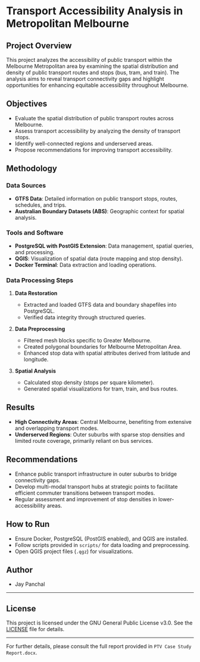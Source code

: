 # Transport Accessibility Analysis in Metropolitan Melbourne

## Project Overview
This project analyzes the accessibility of public transport within the Melbourne Metropolitan area by examining the spatial distribution and density of public transport routes and stops (bus, tram, and train). The analysis aims to reveal transport connectivity gaps and highlight opportunities for enhancing equitable accessibility throughout Melbourne.

## Objectives
- Evaluate the spatial distribution of public transport routes across Melbourne.
- Assess transport accessibility by analyzing the density of transport stops.
- Identify well-connected regions and underserved areas.
- Propose recommendations for improving transport accessibility.

## Methodology

### Data Sources
- **GTFS Data**: Detailed information on public transport stops, routes, schedules, and trips.
- **Australian Boundary Datasets (ABS)**: Geographic context for spatial analysis.

### Tools and Software
- **PostgreSQL with PostGIS Extension**: Data management, spatial queries, and processing.
- **QGIS**: Visualization of spatial data (route mapping and stop density).
- **Docker Terminal**: Data extraction and loading operations.

### Data Processing Steps
1. **Data Restoration**
   - Extracted and loaded GTFS data and boundary shapefiles into PostgreSQL.
   - Verified data integrity through structured queries.

2. **Data Preprocessing**
   - Filtered mesh blocks specific to Greater Melbourne.
   - Created polygonal boundaries for Melbourne Metropolitan Area.
   - Enhanced stop data with spatial attributes derived from latitude and longitude.

3. **Spatial Analysis**
   - Calculated stop density (stops per square kilometer).
   - Generated spatial visualizations for tram, train, and bus routes.

## Results
- **High Connectivity Areas**: Central Melbourne, benefiting from extensive and overlapping transport modes.
- **Underserved Regions**: Outer suburbs with sparse stop densities and limited route coverage, primarily reliant on bus services.

## Recommendations
- Enhance public transport infrastructure in outer suburbs to bridge connectivity gaps.
- Develop multi-modal transport hubs at strategic points to facilitate efficient commuter transitions between transport modes.
- Regular assessment and improvement of stop densities in lower-accessibility areas.

## How to Run
- Ensure Docker, PostgreSQL (PostGIS enabled), and QGIS are installed.
- Follow scripts provided in `scripts/` for data loading and preprocessing.
- Open QGIS project files (`.qgz`) for visualizations.

## Author
- Jay Panchal

---

## License

This project is licensed under the GNU General Public License v3.0. See the [LICENSE](LICENSE) file for details.

---
For further details, please consult the full report provided in `PTV Case Study Report.docx`.

